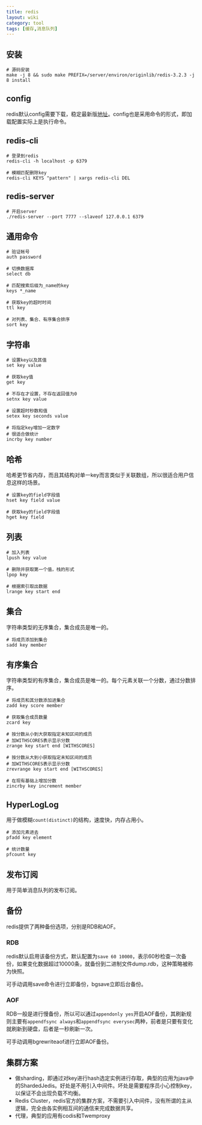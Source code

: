 ```yaml
---
title: redis
layout: wiki
category: tool
tags: [缓存,消息队列]
---
```


## 安装

```
# 源码安装
make -j 8 && sudo make PREFIX=/server/environ/originlib/redis-3.2.3 -j 8 install
```

## config

redis默认config需要下载，稳定最新版[地址](http://download.redis.io/redis-stable/redis.conf)。config也是采用命令的形式，即加载配置实际上是执行命令。

## redis-cli

```
# 登录到redis
redis-cli -h localhost -p 6379

# 模糊匹配删除key
redis-cli KEYS "pattern" | xargs redis-cli DEL
```

## redis-server

```
# 开启server
./redis-server --port 7777 --slaveof 127.0.0.1 6379
```

## 通用命令

```
# 验证帐号
auth password

# 切换数据库
select db

# 匹配搜索后缀为_name的key
keys *_name

# 获取key的超时时间
ttl key

# 对列表、集合、有序集合排序
sort key
```

## 字符串

```
# 设置key以及其值
set key value

# 获取key值
get key

# 不存在才设置，不存在返回值为0
setnx key value

# 设置超时秒数和值
setex key seconds value

# 将指定key增加一定数字
# 很适合做统计
incrby key number
```

## 哈希

哈希更节省内存，而且其结构对单一key而言类似于关联数组，所以很适合用户信息这样的场景。

```
# 设置key的field字段值
hset key field value

# 获取key的field字段值
hget key field
```


## 列表

```
# 加入列表
lpush key value

# 删除并获取第一个值，栈的形式
lpop key

# 根据索引取出数据
lrange key start end
```

## 集合

字符串类型的无序集合，集合成员是唯一的。

```
# 将成员添加到集合
sadd key member
```

## 有序集合

字符串类型的有序集合，集合成员是唯一的。每个元素关联一个分数，通过分数排序。

```
# 将成员和其分数添加进集合
zadd key score member

# 获取集合成员数量
zcard key

# 按分数从小到大获取指定未知区间的成员
# 加WITHSCORES表示显示分数
zrange key start end [WITHSCORES]

# 按分数从大到小获取指定未知区间的成员
# 加WITHSCORES表示显示分数
zrevrange key start end [WITHSCORES]

# 在现有基础上增加分数
zincrby key increment member
```

## HyperLogLog

用于做模糊`count(distinct)`的结构，速度快，内存占用小。

```
# 添加元素进去
pfadd key element

# 统计数量
pfcount key
```

## 发布订阅

用于简单消息队列的发布订阅。

## 备份

redis提供了两种备份选项，分别是RDB和AOF。

### RDB

redis默认启用该备份方式，默认配置为`save 60 10000`，表示60秒检查一次备份，如果变化数据超过10000条，就备份到二进制文件dump.rdb，这种策略被称为快照。

可手动调用save命令进行立即备份，bgsave立即后台备份。

### AOF

RDB一般是进行慢备份，所以可以通过`appendonly yes`开启AOF备份，其刷新规则主要有`appendfsync always`和`appendfsync everysec`两种，前者是只要有变化就刷新到硬盘，后者是一秒刷新一次。

可手动调用bgrewriteaof进行立即AOF备份。



## 集群方案

* 做sharding，即通过对key进行hash选定实例进行存取，典型的应用为java中的ShardedJedis。好处是不用引入中间件。坏处是需要程序员小心控制key，以保证不会出现负载不均衡。
* Redis Cluster，redis官方的集群方案，不需要引入中间件，没有所谓的主从逻辑，完全由各实例相互间的通信来完成数据共享。
* 代理，典型的应用有codis和Twemproxy
